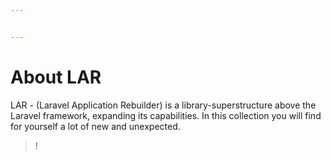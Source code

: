 ```yaml
---


---
```


<h1 id="about-lar">About LAR</h1>
<p>LAR - (Laravel Application Rebuilder) is a library-superstructure above the Laravel framework, expanding its capabilities. In this collection you will find for yourself a lot of new and unexpected.</p>
<blockquote>
<p>!</p>
</blockquote>

